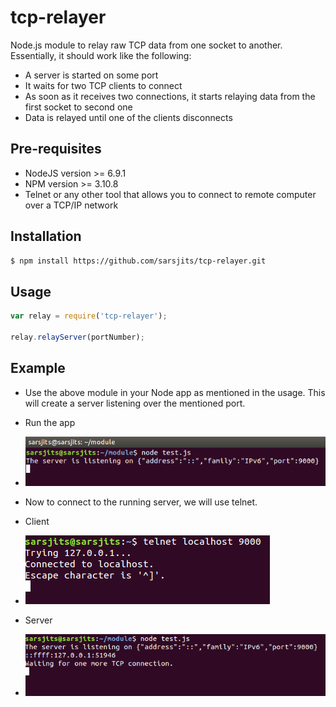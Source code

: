 # tcp-relayer
Node.js module to relay raw TCP data from one socket to another. Essentially, it should work like the following:

- A server is started  on some port
- It waits for two TCP clients to connect
- As soon as it receives two connections, it starts relaying data from the first socket to second one
- Data is relayed until one of the clients disconnects

## Pre-requisites

- NodeJS version >= 6.9.1
- NPM version >= 3.10.8
- Telnet or any other tool that allows you to connect to remote computer over  a TCP/IP network

## Installation

```sh
$ npm install https://github.com/sarsjits/tcp-relayer.git
```

## Usage

```javascript
var relay = require('tcp-relayer');

relay.relayServer(portNumber);
```

## Example

- Use the above module in your Node app as mentioned in the usage. This will create a server listening over the mentioned port.

- Run the app 
- ![Image 01][i01]
- Now to connect to the running server, we will use telnet. 
- Client
- ![Image 02][i02]
- Server
- ![Image 03][i03]

[i01]: ./images/i01.png
[i02]: ./images/i02.png
[i03]: ./images/i03.png
